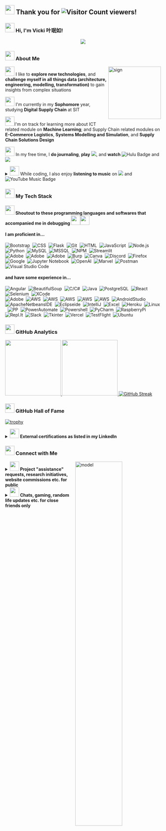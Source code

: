 ## <img src="https://cultofthepartyparrot.com/parrots/hd/ceilingparrot.gif" width="30" height="30"/> Thank you for ![Visitor Count](https://profile-counter.glitch.me/yvki/count.svg) viewers!
### <img src="https://cultofthepartyparrot.com/guests/hd/partyblob.gif" width="30" height="30"/> Hi, I'm Vicki 叶珉如!

<p align="center">
  <a href="https://github.com/yvki/"><img src="https://readme-typing-svg.herokuapp.com?font=Time+New+Roman&color=cyan&size=25&center=true&vCenter=true&width=600&height=100&lines=&#9889+Database+and+UI/UX+Enthusiast+&#9889"></a>
</p>

### <img src="https://cultofthepartyparrot.com/parrots/hd/laptop_parrot.gif" width="30" height="30"/> About Me
<img alt="sign" src="https://github.com/yvki/yvki/assets/66511759/6ddc7e29-3faa-4a58-b2e4-a1eee68210af" align="right" width="170" height="170"/>

<img src="https://cultofthepartyparrot.com/parrots/hd/hmmparrot.gif" width="30" height="30"/> I like to **explore new technologies**, and **challenge myself in all things data (architecture, engineering, modelling, transformation)** to gain insights from complex situations

<img src="https://cultofthepartyparrot.com/parrots/hd/autonomousparrot.gif" width="30" height="30"/> I'm currently in my **Sophomore** year, studying **Digital Supply Chain** at SIT

<img src="https://cultofthepartyparrot.com/parrots/uparrowparrot.gif" width="30" height="30"/>I'm on track for learning more about ICT related module on **Machine Learning**; and Supply Chain related modules on **E-Commerce Logistics**, **Systems Modelling and Simulation**, and **Supply Chain Solutions Design**

<img src="https://cultofthepartyparrot.com/parrots/hd/pokeparrot.gif" width="30" height="30"/> In my free time, I **do journaling**, **play** <img src="https://img.shields.io/badge/pokemon-%23FFCB05.svg?&style=for-the-badge&logo=pokemon&logoColor=black" />, and **watch** <img src="https://img.shields.io/badge/Hulu-1CE783?logo=hulu&logoColor=000&style=for-the-badge" alt="Hulu Badge"> and <img src="https://img.shields.io/badge/netflix-%23E50914.svg?&style=for-the-badge&logo=netflix&logoColor=white"/> 

<details>
  <summary><img src="https://cultofthepartyparrot.com/parrots/hd/headsetparrot.gif" width="30" height="30"/>  While coding, I also enjoy <b>listening to music</b> on <img src="https://img.shields.io/badge/Spotify-1ED760?&style=for-the-badge&logo=spotify&logoColor=white"/> and <img src="https://img.shields.io/badge/YouTube%20Music-F00?logo=youtubemusic&logoColor=fff&style=for-the-badge" alt="YouTube Music Badge"> </summary>
  <br />
  <!--<img src="https://lastfm-recently-played.vercel.app/api?user=yapsaurus&show_user=header&bg_color=3A3A3A&count=10&footer_style=wave&border_radius=20"/>-->
  <img src="https://spotify-recently-played-readme.vercel.app/api?user=yapsaurus&count=10&unique=true"/>
</details>

<!--<img alt="meme" src="https://i.gifer.com/origin/c7/c7c4d04532df1ed39820d39adf2626f9_w200.gif" align="right"/>-->
<!--![logo](https://github.com/yvki/yvki/assets/66511759/cc611897-f59a-4c65-a5cb-89c4c7e4feea)-->

### <img src="https://cultofthepartyparrot.com/parrots/hd/hardhatparrot.gif" width="30" height="30"/> My Tech Stack
#### <img src="https://cultofthepartyparrot.com/parrots/hd/evilparrot.gif" width="30" height="30"/> Shoutout to these programming languages and softwares that accompanied me in debugging <img src="https://cultofthepartyparrot.com/parrots/hd/boomparrot.gif" width="30" height="30"/><img src="https://cultofthepartyparrot.com/guests/hd/bugparrot.gif" width="30" height="30"/> 
#### I am proficient in...
![Bootstrap](https://img.shields.io/badge/-Bootstrap-05122A?style=flat&logo=bootstrap)&nbsp;
![CSS](https://img.shields.io/badge/-CSS-05122A?style=flat&logo=CSS3&logoColor=1572B6)&nbsp;
![Flask](https://img.shields.io/badge/-Flask-05122A?style=flat&logo=flask)&nbsp;
![Git](https://img.shields.io/badge/-Git-05122A?style=flat&logo=git)&nbsp;
![HTML](https://img.shields.io/badge/-HTML-05122A?style=flat&logo=HTML5)&nbsp;
![JavaScript](https://img.shields.io/badge/-JavaScript-05122A?style=flat&logo=javascript)&nbsp;
![Node.js](https://img.shields.io/badge/-Node.js-05122A?style=flat&logo=node.js)&nbsp;
![Python](https://img.shields.io/badge/-Python-05122A?style=flat&logo=python)&nbsp;
![MySQL](https://img.shields.io/badge/-MySQL-05122A?style=flat&logo=mysql)&nbsp;
![MSSQL](https://img.shields.io/badge/-MSSQLServer-05122A?style=flat&logo=microsoftsqlserver)&nbsp;
![NPM](https://img.shields.io/badge/-NPM-05122A?style=flat&logo=npm)&nbsp;
![Streamlit](https://img.shields.io/badge/-Streamlit-05122A?style=flat&logo=streamlit)&nbsp;\
![Adobe](https://img.shields.io/badge/-Adobe%20Illustrator-05122A?style=flat&logo=adobeillustrator)&nbsp;
![Adobe](https://img.shields.io/badge/-Adobe%20Premiere%20Pro-05122A?style=flat&logo=adobepremierepro)&nbsp;
![Adobe](https://img.shields.io/badge/-Adobe%20XD-05122A?style=flat&logo=adobexd)&nbsp;
![Burp](https://img.shields.io/badge/-Burp%20Suite-05122A?style=flat&logo=burp)&nbsp;
![Canva](https://img.shields.io/badge/-Canva-05122A?style=flat&logo=canva)&nbsp;
![Discord](https://img.shields.io/badge/-Discord-05122A?style=flat&logo=discord)&nbsp;
![Firefox](https://img.shields.io/badge/-Firefox-05122A?style=flat&logo=firefox)&nbsp;
![Google](https://img.shields.io/badge/-Google-05122A?style=flat&logo=google)&nbsp; 
![Jupyter Notebook](https://img.shields.io/badge/-Jupyter-05122A?style=flat&logo=jupyter)&nbsp; 
![OpenAI](https://img.shields.io/badge/-OpenAI-05122A?style=flat&logo=OpenAI)&nbsp; 
![Marvel](https://img.shields.io/badge/-Marvelapp-05122A?style=flat&logo=Marvelapp)&nbsp; 
![Postman](https://img.shields.io/badge/-Postman-05122A?style=flat&logo=Postman)&nbsp; 
![Visual Studio Code](https://img.shields.io/badge/-Visual%20Studio%20Code-05122A?style=flat&logo=visual-studio-code&logoColor=007ACC)&nbsp;
#### and have some experience in...
![Angular](https://img.shields.io/badge/-Angular-05122A?style=flat&logo=angular)&nbsp;
![BeautifulSoup](https://img.shields.io/badge/-BeautifulSoup-05122A?style=flat&logo=beautifulsoup)&nbsp;
![C/C#](https://img.shields.io/badge/-C-05122A?style=flat&logo=C&logoColor=A8B9CC)&nbsp;
![Java](https://img.shields.io/badge/-Java-05122A?style=flat&logo=Java&logoColor=FFA518)&nbsp;
![PostgreSQL](https://img.shields.io/badge/-PostgreSQL-05122A?style=flat&logo=postgresql)&nbsp;
![React](https://img.shields.io/badge/-React-05122A?style=flat&logo=react)&nbsp;
![Selenium](https://img.shields.io/badge/-Selenium-05122A?style=flat&logo=selenium)&nbsp;
![XCode](https://img.shields.io/badge/-Xcode-05122A?style=flat&logo=xcode)&nbsp;\
![Adobe](https://img.shields.io/badge/-Adobe%20Photoshop-05122A?style=flat&logo=adobephotoshop)&nbsp;
![AWS](https://img.shields.io/badge/-AWS%20Cloudwatch-05122A?style=flat&logo=amazoncloudwatch)&nbsp;
![AWS](https://img.shields.io/badge/-AWS%20EC2-05122A?style=flat&logo=amazonec2)&nbsp;
![AWS](https://img.shields.io/badge/-Amazon%20API%20Gateway-05122A?style=flat&logo=amazonapigateway)&nbsp;
![AWS](https://img.shields.io/badge/-Amazon%20RDS-05122A?style=flat&logo=amazonrds)&nbsp;
![AWS](https://img.shields.io/badge/-Amazon%20S3-05122A?style=flat&logo=amazons3)&nbsp;
![AndroidStudio](https://img.shields.io/badge/-Android%20Studio-05122A?style=flat&logo=androidstudio)&nbsp;
![ApacheNetbeansIDE](https://img.shields.io/badge/-Apache%20Netbeans%20IDE-05122A?style=flat&logo=apachenetbeanside)&nbsp;
![Eclipseide](https://img.shields.io/badge/-Eclipse%20IDE-05122A?style=flat&logo=eclipseide)&nbsp;
![IntelliJ](https://img.shields.io/badge/-IntelliJ-05122A?style=flat&logo=intellijidea)&nbsp;
![Excel](https://img.shields.io/badge/-Microsoft%20Excel-05122A?style=flat&logo=microsoftexcel)&nbsp;
![Heroku](https://img.shields.io/badge/-Heroku-05122A?style=flat&logo=heroku)&nbsp;
![Linux](https://img.shields.io/badge/-Linux-05122A?style=flat&logo=linux)&nbsp;
![PP](https://img.shields.io/badge/-Microsoft%20Powerpoint-05122A?style=flat&logo=microsoftpowerpoint)&nbsp;
![PowerAutomate](https://img.shields.io/badge/-Microsoft%20Power%20Automate-05122A?style=flat&logo=powerautomate)&nbsp;
![Powershell](https://img.shields.io/badge/-Powershell-05122A?style=flat&logo=powershell)&nbsp;
![PyCharm](https://img.shields.io/badge/-Pycharm-05122A?style=flat&logo=pycharm)&nbsp;
![RaspberryPi](https://img.shields.io/badge/-Raspberry%20Pi-05122A?style=flat&logo=raspberrypi)&nbsp;
![Repl.It](https://img.shields.io/badge/-Replit-05122A?style=flat&logo=replit)&nbsp;
![Slack](https://img.shields.io/badge/-Slack-05122A?style=flat&logo=slack)&nbsp;
![Tkinter](https://img.shields.io/badge/-Tkinter-05122A?style=flat&logo=tkinter)&nbsp;
![Vercel](https://img.shields.io/badge/-Vercel-05122A?style=flat&logo=vercel)&nbsp;
![TestFlight](https://img.shields.io/badge/-TestFlight-05122A?style=flat&logo=testflight)&nbsp;
![Ubuntu](https://img.shields.io/badge/-Ubuntu-05122A?style=flat&logo=ubuntu)&nbsp;

### <img src="https://cultofthepartyparrot.com/parrots/matrixparrot.gif" width="30" height="30"/> GitHub Analytics
<a href="https://github.com/yvki">
    <img height="180em" src="https://github-readme-stats-eight-theta.vercel.app/api?username=yvki&show_icons=true&theme=nightowl&include_all_commits=true&count_private=true&hide_border=true"/>
</a>
<a href="https://github.com/yvki">
    <img height="180em" src="https://github-readme-stats.vercel.app/api/top-langs/?username=yvki&layout=compact&langs_count=8&theme=nightowl&hide_border=true"/>
</a>
<a href="https://github.com/yvki">
    <img src="http://github-readme-streak-stats.herokuapp.com?user=yvki&theme=nightowl&date_format=j%20M%5B%20Y%5D&hide_border=true" alt="GitHub Streak" />
</a>

### <img src="https://cultofthepartyparrot.com/parrots/hd/spyparrot.gif" width="30" height="30"/> GitHub Hall of Fame
[![trophy](https://github-profile-trophy.vercel.app/?username=yvki&theme=juicyfresh&title=Joined2020,Experience,Stars,Commits,PullRequest,Repositories,Issues&margin-w=5&row=1&column=7)](https://github.com/yvki/)

<details>
  <summary><img src="https://cultofthepartyparrot.com/parrots/hd/sneezyparrot.gif" width="30" height="30"/><b> External certifications as listed in my LinkedIn</b></summary>
  <br />
  <img src="https://img.shields.io/badge/Amazon%20AWS-232F3E?logo=amazonaws&logoColor=fff&style=for-the-badge"/> <img src="https://img.shields.io/badge/Apple-000?logo=apple&logoColor=fff&style=for-the-badge"/> <img src="https://img.shields.io/badge/CompTIA-C8202F?logo=comptia&logoColor=fff&style=for-the-badge"/> <img src="https://img.shields.io/badge/Coursera-0056D2?logo=coursera&logoColor=fff&style=for-the-badge"/> <img src="https://img.shields.io/badge/Credly-FF6B00?logo=credly&logoColor=fff&style=for-the-badge"/> <img src="https://img.shields.io/badge/DataCamp-03EF62?logo=datacamp&logoColor=000&style=for-the-badge"/> <img src="https://img.shields.io/badge/freeCodeCamp-0A0A23?logo=freecodecamp&logoColor=fff&style=for-the-badge"/> <img src="https://img.shields.io/badge/Google-4285F4?logo=google&logoColor=fff&style=for-the-badge"/> <img src="https://img.shields.io/badge/HackerRank-00EA64?logo=hackerrank&logoColor=000&style=for-the-badge" /> <img src="https://img.shields.io/badge/IBM-052FAD?logo=ibm&logoColor=fff&style=for-the-badge"/> <img src="https://img.shields.io/badge/Intel-0071C5?logo=intel&logoColor=fff&style=for-the-badge"/> <img src="https://img.shields.io/badge/NVIDIA-76B900?logo=nvidia&logoColor=fff&style=for-the-badge"/>
</details>

### <img src="https://cultofthepartyparrot.com/parrots/hd/mergeimmediatelyparrot.gif" width="30" height="30"/> Connect with Me 
<img alt="model" src="https://github.com/yvki/yvki/assets/66511759/e4a7f898-9608-4045-8d2b-c3691f9448ca" align="right" width="55%" height="55%" />

<details>
  <summary><img src="https://cultofthepartyparrot.com/parrots/hd/flyingmoneyparrot.gif" width="30" height="30"/><b> Project "assistance" requests, research initiatives, website commissions etc. for public</b></summary>
  <br />
  <img src="https://img.shields.io/badge/Google%20Hangouts-0C9D58?logo=googlehangouts&logoColor=fff&style=for-the-badge"/> <img src="https://img.shields.io/badge/LinkedIn-0077B5?style=for-the-badge&logo=linkedin&logoColor=white"/> <img src="https://img.shields.io/badge/Microsoft_Outlook-0078D4?style=for-the-badge&logo=microsoft-outlook&logoColor=white"/> <img src="https://img.shields.io/badge/microsoft%20teams-%236264A7.svg?&style=for-the-badge&logo=microsoft%20teams&logoColor=white"/> <img src="https://img.shields.io/badge/telegram-%2326A5E4.svg?&style=for-the-badge&logo=telegram&logoColor=white"/> <img src="https://img.shields.io/badge/Twitch-9146FF?style=for-the-badge&logo=twitch&logoColor=white"/> <img src="https://img.shields.io/badge/Zoom-2D8CFF?style=for-the-badge&logo=zoom&logoColor=white"/> 
</details>
<details>
  <summary><img src="https://cultofthepartyparrot.com/parrots/hd/beerparrot.gif" width="30" height="30"/><b> Chats, gaming, random life updates etc. for close friends only</b></summary>
  <br /> 
  <img src="https://img.shields.io/badge/Discord-7289DA?style=for-the-badge&logo=discord&logoColor=white"/> <img src="https://img.shields.io/badge/EA-000?logo=ea&logoColor=fff&style=for-the-badge"/> <img src="https://img.shields.io/badge/gmail-%23EA4335.svg?&style=for-the-badge&logo=gmail&logoColor=white"/> <img src="https://img.shields.io/badge/nintendo%20switch-%23E60012.svg?&style=for-the-badge&logo=nintendo%20switch&logoColor=white"/> <img src="https://img.shields.io/badge/Pinterest-BD081C?logo=pinterest&logoColor=fff&style=for-the-badge"/> <img src="https://img.shields.io/badge/PlayStation-003791?logo=playstation&logoColor=fff&style=for-the-badge"/> <img src="https://img.shields.io/badge/telegram-%2326A5E4.svg?&style=for-the-badge&logo=telegram&logoColor=white"/> <img src="https://img.shields.io/badge/Twitch-9146FF?style=for-the-badge&logo=twitch&logoColor=white"/> <img src="https://img.shields.io/badge/Twitter-1DA1F2?style=for-the-badge&logo=twitter&logoColor=white"/> <img src="https://img.shields.io/badge/whatsapp-%2325D366.svg?&style=for-the-badge&logo=whatsapp&logoColor=white"/> <img src="https://img.shields.io/badge/Xbox-107C10?logo=xbox&logoColor=fff&style=for-the-badge"/>
</details> 

<!--<p align="center">
<a href="mailto:@sit.singaporetech.edu.sg"><img src="https://img.shields.io/badge/-@sit.singaporetech.edu.sg-D14836?style=flat&logo=Microsoft&logoColor=white"/></a>
</p>-->
